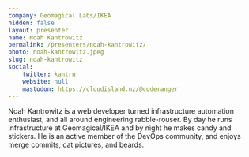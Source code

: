 ```yaml
---
company: Geomagical Labs/IKEA
hidden: false
layout: presenter
name: Noah Kantrowitz
permalink: /presenters/noah-kantrowitz/
photo: noah-kantrowitz.jpeg
slug: noah-kantrowitz
social:
    twitter: kantrn
    website: null
    mastodon: https://cloudisland.nz/@coderanger
---
```


Noah Kantrowitz is a web developer turned infrastructure automation enthusiast, and all around engineering rabble-rouser. By day he runs infrastructure at Geomagical/IKEA and by night he makes candy and stickers. He is an active member of the DevOps community, and enjoys merge commits, cat pictures, and beards.
